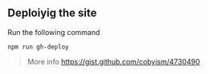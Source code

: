 ## Deploiyig the site

Run the following command

```
npm run gh-deploy
```

> More info https://gist.github.com/cobyism/4730490

